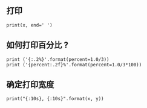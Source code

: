 ## 打印

```
print(x, end=' ')
```

## 如何打印百分比 ?

```
print ('{:.2%}'.format(percent=1.0/3))
print ('{percent:.2f}%'.format(percent=1.0/3*100))
```

## 确定打印宽度

```
print("{:10s}, {:10s}".format(x, y))
```